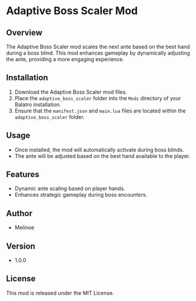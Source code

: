 # Adaptive Boss Scaler Mod

## Overview
The Adaptive Boss Scaler mod scales the next ante based on the best hand during a boss blind. This mod enhances gameplay by dynamically adjusting the ante, providing a more engaging experience.

## Installation
1. Download the Adaptive Boss Scaler mod files.
2. Place the `adaptive_boss_scaler` folder into the `Mods` directory of your Balatro installation.
3. Ensure that the `manifest.json` and `main.lua` files are located within the `adaptive_boss_scaler` folder.

## Usage
- Once installed, the mod will automatically activate during boss blinds.
- The ante will be adjusted based on the best hand available to the player.

## Features
- Dynamic ante scaling based on player hands.
- Enhances strategic gameplay during boss encounters.

## Author
- Melinoe

## Version
- 1.0.0

## License
This mod is released under the MIT License.